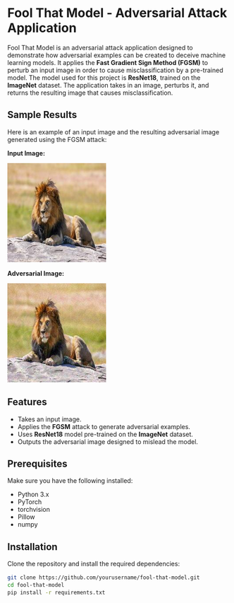 # Fool That Model - Adversarial Attack Application

Fool That Model is an adversarial attack application designed to demonstrate how adversarial examples can be created to deceive machine learning models. It applies the **Fast Gradient Sign Method (FGSM)** to perturb an input image in order to cause misclassification by a pre-trained model. The model used for this project is **ResNet18**, trained on the **ImageNet** dataset. The application takes in an image, perturbs it, and returns the resulting image that causes misclassification.

## Sample Results

Here is an example of an input image and the resulting adversarial image generated using the FGSM attack:

**Input Image:**

![Input Image](https://github.com/arshPadam/fool-that-model/blob/master/images/input_images/input.jpg)

**Adversarial Image:**

![Adversarial Image](https://github.com/arshPadam/fool-that-model/blob/master/images/adversarial_images/output.jpg)


## Features
- Takes an input image.
- Applies the **FGSM** attack to generate adversarial examples.
- Uses **ResNet18** model pre-trained on the **ImageNet** dataset.
- Outputs the adversarial image designed to mislead the model.

## Prerequisites

Make sure you have the following installed:

- Python 3.x
- PyTorch
- torchvision
- Pillow
- numpy

## Installation

Clone the repository and install the required dependencies:

```bash
git clone https://github.com/yourusername/fool-that-model.git
cd fool-that-model
pip install -r requirements.txt
